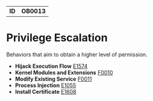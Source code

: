|||
|---|---|
|**ID**|**OB0013**|


# Privilege Escalation #
Behaviors that aim to obtain a higher level of permission.

* **Hijack Execution Flow** [E1574](../defense-evasion/hijack-execution-flow.md)
* **Kernel Modules and Extensions** [F0010](../persistence/kernel-modules-and-extensions.md)
* **Modify Existing Service** [F0011](../persistence/modify-existing-service.md)
* **Process Injection** [E1055](../defense-evasion/process-injection.md)
* **Install Certificate** [E1608](../privilege-escalation/install-certificate.md)